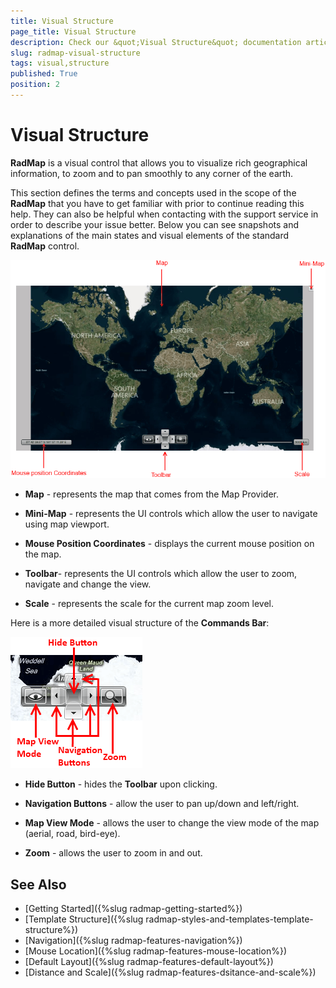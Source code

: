 ```yaml
---
title: Visual Structure
page_title: Visual Structure
description: Check our &quot;Visual Structure&quot; documentation article for the RadMap {{ site.framework_name }} control.
slug: radmap-visual-structure
tags: visual,structure
published: True
position: 2
---
```


# Visual Structure

__RadMap__ is a visual control that allows you to visualize rich geographical information, to zoom and to pan smoothly to any corner of the earth.        

This section defines the terms and concepts used in the scope of the __RadMap__ that you have to get familiar with prior to continue reading this help. They can also be helpful when contacting with the support service in order to describe your issue better. Below you can see snapshots and explanations of the main states and visual elements of the standard __RadMap__ control.

![Rad Map Visual Struture 01](images/RadMap_VisualStruture_01.png)

* __Map__ - represents the map that comes from the Map Provider.            

* __Mini-Map__ - represents the UI controls which allow the user to navigate using map viewport.            

* __Mouse Position Coordinates__ - displays the current mouse position on the map.            

* __Toolbar__- represents the UI controls which allow the user to zoom, navigate and change the view.            

* __Scale__ - represents the scale for the current map zoom level.            

Here is a more detailed visual structure of the __Commands Bar__:

![WPF RadMap ](images/RadMap_VisualStruture_02.png)

* __Hide Button__ - hides the __Toolbar__ upon clicking.            

* __Navigation Buttons__ - allow the user to pan up/down and left/right.            

* __Map View Mode__ - allows the user to change the view mode of the map (aerial, road, bird-eye).            

* __Zoom__ - allows the user to zoom in and out.            

## See Also
 * [Getting Started]({%slug radmap-getting-started%})
 * [Template Structure]({%slug radmap-styles-and-templates-template-structure%})
 * [Navigation]({%slug radmap-features-navigation%})
 * [Mouse Location]({%slug radmap-features-mouse-location%})
 * [Default Layout]({%slug radmap-features-default-layout%})
 * [Distance and Scale]({%slug radmap-features-dsitance-and-scale%})